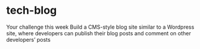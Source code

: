 # tech-blog
Your challenge this week Build a CMS-style blog site similar to a Wordpress site, where developers can publish their blog posts and comment on other developers’ posts

